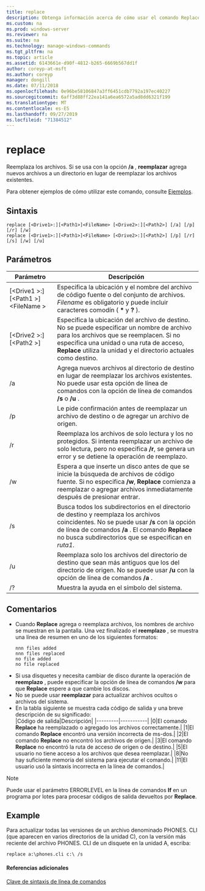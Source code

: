 ```yaml
---
title: replace
description: Obtenga información acerca de cómo usar el comando Replace para reemplazar archivos.
ms.custom: na
ms.prod: windows-server
ms.reviewer: na
ms.suite: na
ms.technology: manage-windows-commands
ms.tgt_pltfrm: na
ms.topic: article
ms.assetid: 6143661e-d90f-4812-b265-6669b567dd1f
author: coreyp-at-msft
ms.author: coreyp
manager: dongill
ms.date: 07/11/2018
ms.openlocfilehash: 0e96be58106847a3ff6451cdb7792a197ec40227
ms.sourcegitcommit: 6aff3d88ff22ea141a6ea6572a5ad8dd6321f199
ms.translationtype: MT
ms.contentlocale: es-ES
ms.lasthandoff: 09/27/2019
ms.locfileid: "71384512"
---
```

# <a name="replace"></a>replace



Reemplaza los archivos. Si se usa con la opción **/a** , **reemplazar** agrega nuevos archivos a un directorio en lugar de reemplazar los archivos existentes.

Para obtener ejemplos de cómo utilizar este comando, consulte [Ejemplos](#BKMK_examples).

## <a name="syntax"></a>Sintaxis

```
replace [<Drive1>:][<Path1>]<FileName> [<Drive2>:][<Path2>] [/a] [/p] [/r] [/w] 
replace [<Drive1>:][<Path1>]<FileName> [<Drive2>:][<Path2>] [/p] [/r] [/s] [/w] [/u] 
```

## <a name="parameters"></a>Parámetros

|Parámetro|Descripción|
|---------|-----------|
|[\<Drive1 >:] [\<Path1 >] \<FileName >|Especifica la ubicación y el nombre del archivo de código fuente o del conjunto de archivos. *Filename* es obligatorio y puede incluir caracteres comodín ( **&#42;** y **?** ).|
|[\<Drive2 >:] [\<Path2 >]|Especifica la ubicación del archivo de destino. No se puede especificar un nombre de archivo para los archivos que se reemplacen. Si no especifica una unidad o una ruta de acceso, **Replace** utiliza la unidad y el directorio actuales como destino.|
|/a|Agrega nuevos archivos al directorio de destino en lugar de reemplazar los archivos existentes. No puede usar esta opción de línea de comandos con la opción de línea de comandos **/s** o **/u** .|
|/p|Le pide confirmación antes de reemplazar un archivo de destino o de agregar un archivo de origen.|
|/r|Reemplaza los archivos de solo lectura y los no protegidos. Si intenta reemplazar un archivo de solo lectura, pero no especifica **/r**, se genera un error y se detiene la operación de reemplazo.|
|/w|Espera a que inserte un disco antes de que se inicie la búsqueda de archivos de código fuente. Si no especifica **/w**, **Replace** comienza a reemplazar o agregar archivos inmediatamente después de presionar entrar.|
|/s|Busca todos los subdirectorios en el directorio de destino y reemplaza los archivos coincidentes. No se puede usar **/s** con la opción de línea de comandos **/a** . El comando **Replace** no busca subdirectorios que se especifican en *ruta1*.|
|/u|Reemplaza solo los archivos del directorio de destino que sean más antiguos que los del directorio de origen. No se puede usar **/u** con la opción de línea de comandos **/a** .|
|/?|Muestra la ayuda en el símbolo del sistema.|

## <a name="remarks"></a>Comentarios

- Cuando **Replace** agrega o reemplaza archivos, los nombres de archivo se muestran en la pantalla. Una vez finalizado el **reemplazo** , se muestra una línea de resumen en uno de los siguientes formatos:  
  ```
  nnn files added
  nnn files replaced
  no file added
  no file replaced
  ```  
- Si usa disquetes y necesita cambiar de disco durante la operación de **reemplazo** , puede especificar la opción de línea de comandos **/w** para que **Replace** espere a que cambie los discos.
- No se puede usar **reemplazar** para actualizar archivos ocultos o archivos del sistema.
- En la tabla siguiente se muestra cada código de salida y una breve descripción de su significado:  
  |Código de salida|Descripción|
  |---------|-----------|
  |0|El comando **Replace** ha reemplazado o agregado los archivos correctamente.|
  |1|El comando **Replace** encontró una versión incorrecta de ms-dos.|
  |2|El comando **Replace** no encontró los archivos de origen.|
  |3|El comando **Replace** no encontró la ruta de acceso de origen o de destino.|
  |5|El usuario no tiene acceso a los archivos que desea reemplazar.|
  |8|No hay suficiente memoria del sistema para ejecutar el comando.|
  |11|El usuario usó la sintaxis incorrecta en la línea de comandos.|

> [!NOTE]
> Puede usar el parámetro ERRORLEVEL en la línea de comandos **If** en un programa por lotes para procesar códigos de salida devueltos por **Replace**.

## <a name="BKMK_examples"></a>Example

Para actualizar todas las versiones de un archivo denominado PHONES. CLI (que aparecen en varios directorios de la unidad C), con la versión más reciente del archivo PHONES. CLI de un disquete en la unidad A, escriba:

`replace a:\phones.cli c:\ /s`

#### <a name="additional-references"></a>Referencias adicionales

[Clave de sintaxis de línea de comandos](command-line-syntax-key.md)